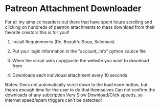 # Patreon Attachment Downloader
 
 For all my sims cc hoarders out there that have spent hours scrolling and clicking on hundreds of paetron attachments to mass download from their favorite creators this is for you!!


1. Install Requirements
(Re, BeautifulSoup, Selenium)

2. Put your login information in the "account_info" python source file
3. When the script asks copy/paste the website you want to download from
4. Downloads each individual attachment every 10 seconds







Notes:
Does not automatically scroll down to the load more button, but theres enough time for the user to do that themselves
Can not confirm the downloads of any subcription 
Very Slow Download/Click speeds, so internet speed/spam triggers can't be detected!
